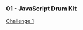 ### 01 - JavaScript Drum Kit
[Challenge 1](https://shihminciou.github.io/JavaScript30-shihmin/01%20-%20JavaScript%20Drum%20Kit/)